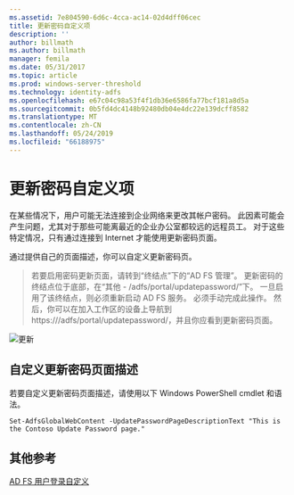 ```yaml
---
ms.assetid: 7e804590-6d6c-4cca-ac14-02d4dff06cec
title: 更新密码自定义项
description: ''
author: billmath
ms.author: billmath
manager: femila
ms.date: 05/31/2017
ms.topic: article
ms.prod: windows-server-threshold
ms.technology: identity-adfs
ms.openlocfilehash: e67c04c98a53f4f1db36e6586fa77bcf181a8d5a
ms.sourcegitcommit: 0b5fd4dc4148b92480db04e4dc22e139dcff8582
ms.translationtype: MT
ms.contentlocale: zh-CN
ms.lasthandoff: 05/24/2019
ms.locfileid: "66188975"
---
```

# <a name="update-password-customization"></a>更新密码自定义项 


在某些情况下，用户可能无法连接到企业网络来更改其帐户密码。 此因素可能会产生问题，尤其对于那些可能离最近的企业办公室都较远的远程员工。 对于这些特定情况，只有通过连接到 Internet 才能使用更新密码页面。  
  
通过提供自己的页面描述，你可以自定义更新密码页。  
  
> 若要启用密码更新页面，请转到“终结点”下的“AD FS 管理”。 更新密码的终结点位于底部，在“其他 - /adfs/portal/updatepassword/”下。 一旦启用了该终结点，则必须重新启动 AD FS 服务。 必须手动完成此操作。 然后，你可以在加入工作区的设备上导航到 https://<fqdn>/adfs/portal/updatepassword/，并且你应看到更新密码页面。  
  
![更新](media/AD-FS-user-sign-in-customization/ADFS_Blue_Custom5.png)  
  
## <a name="customize-the-update-password-page-description"></a>自定义更新密码页面描述  
若要自定义更新密码页面描述，请使用以下 Windows PowerShell cmdlet 和语法。  
  

    Set-AdfsGlobalWebContent -UpdatePasswordPageDescriptionText "This is the Contoso Update Password page."  

## <a name="additional-references"></a>其他参考 
[AD FS 用户登录自定义](AD-FS-user-sign-in-customization.md)  
